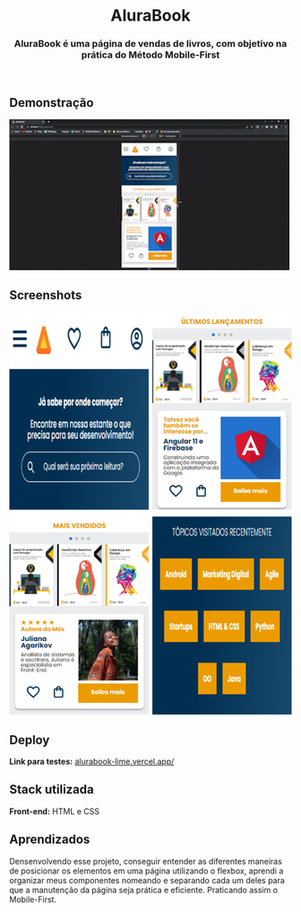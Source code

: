 <h1 align="center" >AluraBook</h1>

<h3 align="center" >AluraBook é uma página de vendas de livros, com objetivo na prática do Método Mobile-First</h3>
<br>

## Demonstração
<p>
    <img width="500" src="./assets/responsividade.gif"></img>
</p>

## Screenshots
<img width="550" src="./assets/screenshot.png"></img>
<br>

## Deploy

**Link para testes:** <a target="_blank" href="https://alurabook-lime.vercel.app/">alurabook-lime.vercel.app/</a>

## Stack utilizada

**Front-end:** HTML e CSS


## Aprendizados

Densenvolvendo esse projeto, conseguir entender as diferentes maneiras de posicionar os elementos em uma página utilizando o flexbox, aprendi a organizar meus componentes nomeando e separando cada um deles para que a manutenção da página seja prática e eficiente. Praticando assim o Mobile-First.
